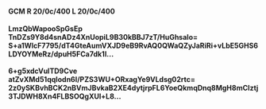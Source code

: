 #### GCM R 20/0c/400 L 20/0c/400
**LmzQbWapooSpGsEp**<br/>**TnDZs9Y8d4snADz4XnUopiL9B30kBBJ7zT/HuGhsaIo=**<br/>**S+a1WlcF7795/dT4GteAumVXJD9eB9RvAQ0QWaQZyJaRiRi+vLbE5GHS6LDYOYMeRz/dpuH5FCa7dk1I...**<br/><br/>
**6+g5xdcVulTD9Cve**<br/>**atZvXMd51qqIodn6I/PZS3WU+ORxagYe9VLdsg02rtc=**<br/>**2z0ySKBvhBCK2nBVmJBvkaB2XE4dytjrpFL6YoeQkmqDnq8MgH8mCIztj3TJDWH8Xn4FLBSOQgXUl+L8...**